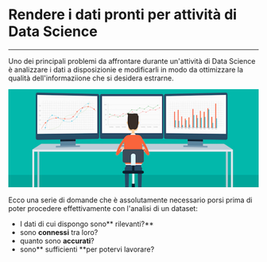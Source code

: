 # Rendere i dati pronti per attività di Data Science

---



Uno dei principali problemi da affrontare durante un'attività di Data Science è analizzare i dati a disposizionie e modificarli in modo da ottimizzare la qualità dell'informaziione che si desidera estrarne.

![](/assets/google-analytics-custom-dashboard.jpg)

Ecco una serie di domande che è assolutamente necessario porsi prima di poter procedere effettivamente con l'analisi di un dataset:

* I dati di cui dispongo sono** rilevanti?**
* sono **connessi** tra loro?
* quanto sono **accurati**?
* sono** sufficienti **per potervi lavorare?





